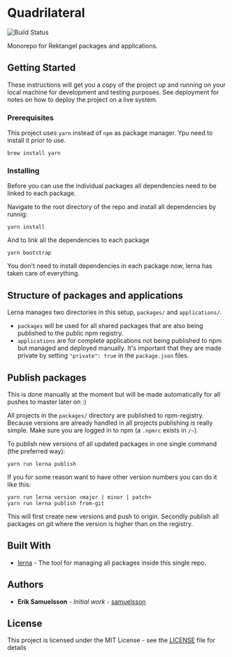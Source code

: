 # Quadrilateral

![Build Status](https://drone.samuelsson.dev/api/badges/Rektangel/quadrilateral/status.svg)

Monorepo for Rektangel packages and applications.

## Getting Started

These instructions will get you a copy of the project up and running on your local machine for development and testing purposes. See deployment for notes on how to deploy the project on a live system.

### Prerequisites

This project uses `yarn` instead of `npm` as package manager. Ypu need to install it prior to use.

```
brew install yarn
```

### Installing

Before you can use the individual packages all dependencies need to be linked to each package.

Navigate to the root directory of the repo and install all dependencies by runnig:

```
yarn install
```

And to link all the dependencies to each package

```
yarn bootstrap
```

You don't need to install dependencies in each package now, lerna has taken care of everything.

## Structure of packages and applications

Lerna manages two directories in this setup, `packages/` and `applications/`.

* `packages` will be used for all shared packages that are also being published to the public npm registry.
* `applications` are for complete applications not being published to npm but managed and deployed manually. It's important that they are made private by setting `"private": true` in the `package.json` files.

## Publish packages

This is done manually at the moment but will be made automatically for all pushes to master later on :)

All projects in the `packages/` directory are published to npm-registry. Because versions are already handled in all projects publishing is really simple. Make sure you are logged in to npm (a `.npmrc` exists in `/~`).

To publish new versions of all updated packages in one single command (the preferred way):

```shell
yarn run lerna publish
```

If you for some reason want to have other version numbers you can do it like this:

```shell
yarn run lerna version <major | minor | patch>
yarn run lerna publish from-git
```

This will first create new versions and push to origin. Secondly publish all packages on git where the version is higher than on the registry.

## Built With

* [lerna](https://github.com/lerna/lerna) - The tool for managing all packages inside this single repo.

## Authors

* **Erik Samuelsson** - *Initial work* - [samuelsson](https://github.com/samuelsson)

## License

This project is licensed under the MIT License - see the [LICENSE](LICENSE) file for details
